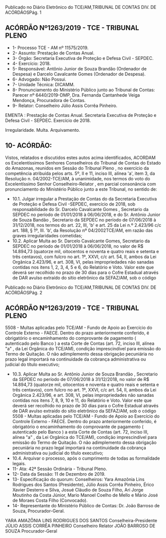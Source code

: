Publicado  no  Diário  Eletrônico do TCE/AM,TRIBUNAL DE CONTAS DIV. DE ACÓRDÃOSPág. 1

## ACÓRDÃO Nº1263/2019 - TCE - TRIBUNAL PLENO

- 1- Processo TCE - AM nº 11575/2019.
- 2- Assunto: Prestação de Contas Anual.
- 3- Órgão: Secretaria Executiva de Proteção e Defesa Civil - SEPDEC.
- 4- Exercício: 2018.
- 5- Responsável: Antônio Junior de Souza Brandão (Ordenador de Despesa) e Darcelo Cavalcante Gomes (Ordenador de Despesa).
- 6- Advogado: Não Possui.
- 7- Unidade Técnica: DICAMM.
- 8- Pronunciamento  do  Ministério  Público  junto  ao  Tribunal  de  Contas: Parecer  nº 6440/2019-DMP,  Dra. Fernanda Cantanhede  Veiga Mendonça,  Procuradora de Contas.
- 9- Relator: Conselheiro Júlio Assis Corrêa Pinheiro.

EMENTA :  Prestação  de  Contas  Anual.  Secretaria Executiva  de  Proteção  e  Defesa  Civil  -  SEPDEC. Exercício de 2018.

Irregularidade. Multa. Arquivamento.

## 10-  ACÓRDÃO:

Vistos, relatados e discutidos estes autos acima identificados, ACORDAM os Excelentíssimos Senhores Conselheiros do Tribunal de Contas do Estado do Amazonas, reunidos em Sessão do Tribunal Pleno , no exercício da competência atribuída pelos arts. 5º, II e 11, inciso III, alínea 'a', item 3, da Resolução n. 04/2002-TCE/AM, à unanimidade, nos termos do voto do Excelentíssimo Senhor Conselheiro-Relator , em parcial consonância com pronunciamento do Ministério Público junto a este Tribunal, no sentido de:

- 10.1. Julgar irregular a Prestação de Contas do da Secretaria Executiva de Proteção e Defesa Civil -SEPDEC, exercício de 2018, sob responsabilidade  do Sr.  Darcelo  Cavalcante  Gomes , Secretario  da SEPDEC no período  de  01/01/2018  à  06/06/2018,  e  do Sr. Antônio Junior  de  Souza  Bandão , Secretario  da  SEPDEC  no  período  de 07/06/2018 à 31/12/2018, nos termos do art. 22, III, 'b' e art. 25 da Lei n.º  2.423/96  c/c  art.  188,  §  1º,  III.  'b',  da  Resolução  nº  04/2002TCE/AM, em razão das graves irregularidades cometidas;
- 10.2. Aplicar Multa ao Sr. Darcelo Cavalcante Gomes, Secretario da SEPDEC  no  período  de  01/01/2018  à  06/06/2018,  no  valor  de R$ 14.894,73 (quatorze mil, oitocentos e noventa e quatro reais e setenta e três centavos), com fulcro no art. 1º, XXVI, c/c art. 54, II, ambos da Lei Orgânica  2.423/96,  e  art.  308,  VI,  pelas  impropriedades  não  sanadas contidas nos itens 1, 2, 3, 4, 5 e 6, do Relatório e Voto. Valor este que deverá ser recolhido no prazo de 30 dias para o Cofre Estadual através de DAR avulso extraído do sítio eletrônico da SEFAZ/AM, sob o código

Publicado  no  Diário  Eletrônico do TCE/AM,TRIBUNAL DE CONTAS DIV. DE ACÓRDÃOSPág. 2

## ACÓRDÃO Nº1263/2019 - TCE - TRIBUNAL PLENO

5508 - Multas aplicadas pelo TCE/AM - Fundo de Apoio ao Exercício do Controle Externo - FAECE. Dentro do prazo anteriormente conferido, é obrigatório o encaminhamento do comprovante de pagamento ( autenticado  pelo  Banco )  a  esta  Corte  de  Contas  (art.  72,  inciso  III, alínea "a" , da Lei Orgânica do TCE/AM), condição imprescindível para emissão do Termo de Quitação. O não adimplemento dessa obrigação pecuniária no prazo legal importará na continuidade da cobrança administrativa ou judicial do título executivo;

- 10.3. Aplicar Multa ao Sr. Antônio Junior de Souza Brandão , Secretario da SEPDEC  no  período de 07/06/2018 à 31/12/2018, no valor de R$ 14.894,73 (quatorze mil, oitocentos  e noventa  e  quatro  reais  e setenta  e  três  centavos),  com  fulcro  no  art.  1º,  XXVI,  c/c  art.  54,  II, ambos da Lei Orgânica  2.423/96,  e  art.  308,  VI,  pelas  impropriedades não sanadas contidas nos itens 7,  8,  9,  10  e  11,  do  Relatório  e  Voto. Valor  este  que  deverá  ser  recolhido no  prazo  de  30  dias  para  o  Cofre Estadual através de DAR  avulso extraído do sítio eletrônico da SEFAZ/AM, sob o código 5508 - Multas aplicadas pelo TCE/AM - Fundo de  Apoio  ao  Exercício  do  Controle  Externo  -  FAECE.  Dentro  do  prazo anteriormente conferido, é obrigatório o encaminhamento do comprovante  de  pagamento  ( autenticado  pelo  Banco )  a  esta  Corte  de Contas  (art.  72,  inciso  III,  alínea  "a"  ,  da  Lei  Orgânica  do  TCE/AM), condição  imprescindível  para  emissão  do  Termo  de  Quitação.  O  não adimplemento dessa obrigação  pecuniária  no  prazo  legal  importará  na continuidade da cobrança administrativa ou judicial do título executivo;
- 10.4. Arquivar o  processo,  após  o  cumprimento  de  todas  as  formalidade legais.
- 11-  Ata: 42ª Sessão Ordinária - Tribunal Pleno.
- 12-  Data da Sessão: 11 de Dezembro de 2019.
- 13-  Especificação  do  quorum: Conselheiros: Yara  Amazônia  Lins  Rodrigues  dos Santos (Presidente), Júlio Assis Corrêa Pinheiro, Érico Xavier Desterro e Silva, Josué Cláudio de Souza Filho, Ari Jorge Moutinho da Costa Júnior, Mario Manoel Coelho de Mello e Mário José de Moraes Costa Filho (Convocado).
- 14-  Representante  do  Ministério  Público  de  Contas: Dr. João  Barroso  de  Souza, Procurador-Geral.

YARA AMAZÔNIA LINS RODRIGUES DOS SANTOS Conselheira-Presidente JÚLIO ASSIS CORRÊA PINHEIRO Conselheiro Relator JOÃO BARROSO DE SOUZA Procurador-Geral